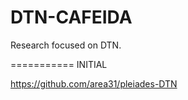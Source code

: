 DTN-CAFEIDA
===========

Research focused on DTN.

===========
INITIAL

https://github.com/area31/pleiades-DTN
